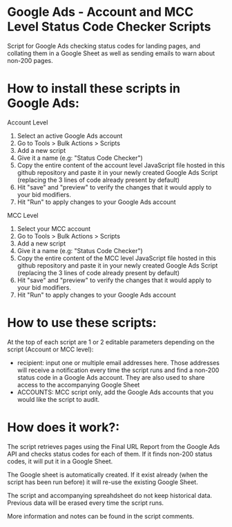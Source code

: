 # Google Ads - Account and MCC Level Status Code Checker Scripts
Script for Google Ads checking status codes for landing pages, and collating them in a Google Sheet as well as sending emails to warn about non-200 pages.

# How to install these scripts in Google Ads:

Account Level
1. Select an active Google Ads account
2. Go to Tools > Bulk Actions > Scripts
3. Add a new script
4. Give it a name (e.g: "Status Code Checker")
5. Copy the entire content of the account level JavaScript file hosted in this github repository and paste it in your newly created Google Ads Script (replacing the 3 lines of code already present by default)
6. Hit "save" and "preview" to verify the changes that it would apply to your bid modifiers.
7. Hit "Run" to apply changes to your Google Ads account

MCC Level
1. Select your MCC account
2. Go to Tools > Bulk Actions > Scripts
3. Add a new script
4. Give it a name (e.g: "Status Code Checker")
5. Copy the entire content of the MCC level JavaScript file hosted in this github repository and paste it in your newly created Google Ads Script (replacing the 3 lines of code already present by default)
6. Hit "save" and "preview" to verify the changes that it would apply to your bid modifiers.
7. Hit "Run" to apply changes to your Google Ads account

# How to use these scripts:

At the top of each script are 1 or 2 editable parameters depending on the script (Account or MCC level): 

- recipient: input one or multiple email addresses here. Those addresses will receive a notification every time the script runs and find a non-200 status code in a Google Ads account. They are also used to share access to the accompanying Google Sheet
- ACCOUNTS: MCC script only, add the Google Ads accounts that you would like the script to audit.

# How does it work?:

The script retrieves pages using the Final URL Report from the Google Ads API and checks status codes for each of them. If it finds non-200 status codes, it will put it in a Google Sheet.

The Google sheet is automatically created. If it exist already (when the script has been run before) it will re-use the existing Google Sheet.

The script and accompanying spreahdsheet do not keep historical data. Previous data will be erased every time the script runs.

More information and notes can be found in the script comments.
